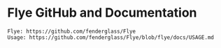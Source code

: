 # Flye GitHub and Documentation
```
Flye: https://github.com/fenderglass/Flye
Usage: https://github.com/fenderglass/Flye/blob/flye/docs/USAGE.md
```

